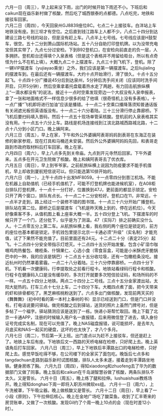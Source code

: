 六月一日（周三），早上起来没下雨，出门的时候开始下雨还不小。下班后和caikun现在益乐新村做了核酸，然后吃了城西银泰的点都德。八点吃完，地铁和接驳车回家。</br>
六月二日（周四），今天回泉州GJ8839座位8C。七点二十上接驳车。白洋站上车地铁没有座。到三坝才有空位。之后直到钱江路车上人都不少。八点二十四分到达建设三路七号线的站台，但是没有赶上车。八点半上七号线。七号线应该是H鼓型车，很空。五十二分到萧山国际机场站。五十八分自助打印登机牌。以为没带充电宝但其实带了，九点七分过安检。下到B92登机口，在安检向前直走的负一层，人多拥挤。登机柜台还得填个入泉表格（但是这个表格并不用留给柜台，所以有点奇怪为什么不在机上填）。大概九点二十上摆渡车，九点三十到飞机下，登机。除了一辆VIP摆渡车（yujiayao乘坐）之外，我们应该是第一辆摆渡车。之后liujialing的摆渡车到。在最后还有一辆摆渡车。大约十点开始滑行，滑了很久。十点十五分起飞。十点四十分广播说45分后到达泉州，5分钟后洗手间关闭（应该同时洗手间开启，只开5分钟），然后空乘拿着托盘载着热水走了两趟，有力回击航旅纵横上“一滴水都没有”的说法。接近十一点时空乘发现旁边一个大叔没有入泉申报表，拿了一张和地面格式不一样信息少很多的给了他填（很奇怪机上没有多表格）。十一点广播“飞机即将进行加油”应该是播错。十一点二十空乘口播降落须知普通话版有关闭遮光板但英语版没有。十一点二十六分着陆。三十三分滑行停止靠廊桥。下飞机后要扫码填入晋码，然后十一点五十现场单管采核酸。登机前的入泉表格其实没有用。十一点五十六分上车。路线是机场连接线到江滨北路城西路城北路，十二点十八分到小区门口。晚上姨阿来。</br>
六月三日（周五），早上在家，下午和外公外婆姨阿表哥妈妈到表哥在东海正在装修的新家参观，现在灯具和马桶还未安装。然后外公外婆姨阿妈妈先回，和表哥走路到市政府取材料后打车回家。晚上在家。</br>
六月四日（周六），早上八点多先到关帝庙。九点到开元寺然后回家。下午外婆来。五点多在开元卫生院做了核酸。晚上和姨阿表哥去了优衣库。</br>
六月五日（周日），早上到爷爷家。之前航旅纵横上说因为防疫要求不能手机值机，早上却收到厦航短信说可以。但只能选第10排开始的。</br>
六月六日（周一），上午十点四十出发MF8059。十一点零四分到晋江机场。不能在机器上自助值机（已经手机值机了，可能不打登机牌也能进候机室），在A08柜台排队打登机牌，十一点十一分打好，位置换到47J，更前面的都显示锁定。安检只开了两个窗口，排队有点长。十一点二十二分安检好。登机口在11，非常远，十一点半才走到，路上经过一个装修不错的图书馆。十一点三十六分开始广播登机，排队站在第二位。廊桥之后是摆渡车（飞机是昨天晚上到的，停在远机位）。今天好像乘客不多，从值机图上看上座率大概一半。五十四分登上飞机。下摆渡车的时候只开了一个门，还分批下，似乎是为了测温。47（实际7）排之前确实没什么人。十二点零五分上第二车。从航旅纵横上看，我右侧的两个座位是锁定的，前方的座位也基本都是锁定。手机钱包里提示北京一卡通必须“升级”（实名制）才能充值，试了下果然不能充值了。目前里面还有24元。十二点二十分（表定25分）起飞。十二点四十分安全带指示灯熄灭。十二点四十五分开始发餐。包含小矿湿巾咖喱鸡肉热餐包、橄榄条、什锦果仁、心选小食（零食盲盒，可能是小米酥虎牙脆锅巴中的一种，我的应该是锅巴）十二点五十五分收垃圾，还有一包橄榄条没吃。接近杭州时仍然罩着雾霾。一点二十八分着陆。三十六分停靠廊桥。一点四十分下机。下机看一次健康码，行李提取处之前看行程卡。地铁站看绿码行程卡和核酸。行程卡在健康码入口是没有缓存的，多次打开就要多次短信验证码，和场所码的不一样。一点五十四分上地铁。两点二十四分上二号线。三点十五分金家渡出站，太阳大挺热的。打车三点十七分上车，二十四分下车。大概四点煮了面，把今天带来的虾和排骨都吃了。黑芝麻核桃粉送到了。六点多出门做核酸，发现前两天买的《舞舞舞》（初中时看的第一本村上春树的书）显示已经送到门口，但是门口并没有。打电话说要问驿站。做完核酸之后到驿站，送货的照片上虽然门牌号对，但是多帖了一个福字。驿站猜测应该是送到了一栋。快递小哥帮忙取回。晚上下载了北京一卡通APP，注册的时候输入用户名一直报错，后来用微信登了进去，填入身份证号完成实名制，现在可以充值了。晚上NAS磁盘报错，说可能损坏，是去年九月底买和NAS一起买的硬盘，这坏的也太快了，才八个多月。</br>
六月七日（周二），节后第一天上班。出门差点以为赶不上接驳车，但还是赶上了。地铁上车后有座。下地铁后文一西路的天桥电梯在检修，只好爬上去。晚上英语角后打车回家。
六月八日（周三），早上下地铁后丰潭路出口的电梯检修，只好爬上去。感觉早饭吃得不够，在公司楼下的全家买了面包吃。晚饭后七点多和tangdachuan走路到益乐新村试图核酸，排队人太多未遂，接着走到丰潭路坐地铁。健身房练了胸。
六月九日（周四），得知xiaodong和zhuofeng去了华为的数据部门又做了同事。晚上饭后和caikun在千岛湖智慧谷做了核酸，两条队排队不太久。又是管长。
六月十日（周五），晚上练了腿和拉伸。lushuaishuai教练场开。晚上得知donghao下周一即将入职苏州微软es组。
六月十一日（周六），上午洗被罩，下午吸尘器。晚上做核酸又是管长。
六月十二日（周日），早上看了一小段《原则》，下午拉伸后核心。晚上在金地广场吃了酸菜鱼。收到了汇丰寄来的房贷账单，又做了一次核酸。发现Gil约了个周一晚上10点的会（现在时差12小时）。

